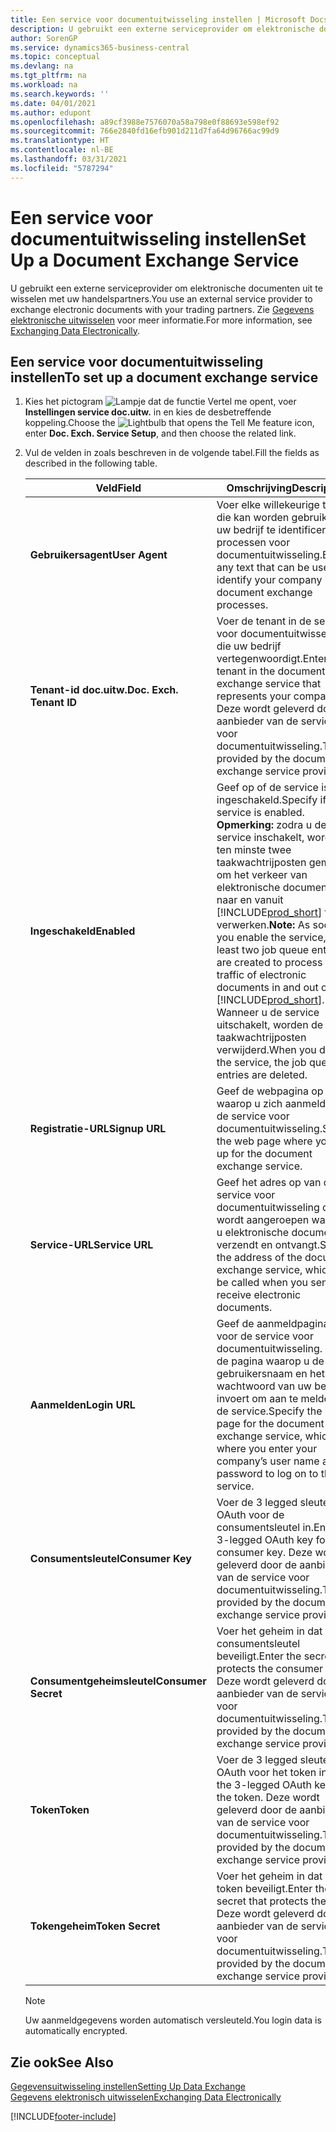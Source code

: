 ```yaml
---
title: Een service voor documentuitwisseling instellen | Microsoft Docs
description: U gebruikt een externe serviceprovider om elektronische documenten uit te wisselen met uw handelspartners.
author: SorenGP
ms.service: dynamics365-business-central
ms.topic: conceptual
ms.devlang: na
ms.tgt_pltfrm: na
ms.workload: na
ms.search.keywords: ''
ms.date: 04/01/2021
ms.author: edupont
ms.openlocfilehash: a89cf3988e7576070a58a798e0f88693e598ef92
ms.sourcegitcommit: 766e2840fd16efb901d211d7fa64d96766ac99d9
ms.translationtype: HT
ms.contentlocale: nl-BE
ms.lasthandoff: 03/31/2021
ms.locfileid: "5787294"
---
```

# <a name="set-up-a-document-exchange-service"></a><span data-ttu-id="4cbfb-103">Een service voor documentuitwisseling instellen</span><span class="sxs-lookup"><span data-stu-id="4cbfb-103">Set Up a Document Exchange Service</span></span>
<span data-ttu-id="4cbfb-104">U gebruikt een externe serviceprovider om elektronische documenten uit te wisselen met uw handelspartners.</span><span class="sxs-lookup"><span data-stu-id="4cbfb-104">You use an external service provider to exchange electronic documents with your trading partners.</span></span> <span data-ttu-id="4cbfb-105">Zie [Gegevens elektronische uitwisselen](across-data-exchange.md) voor meer informatie.</span><span class="sxs-lookup"><span data-stu-id="4cbfb-105">For more information, see [Exchanging Data Electronically](across-data-exchange.md).</span></span>  

## <a name="to-set-up-a-document-exchange-service"></a><span data-ttu-id="4cbfb-106">Een service voor documentuitwisseling instellen</span><span class="sxs-lookup"><span data-stu-id="4cbfb-106">To set up a document exchange service</span></span>  
1. <span data-ttu-id="4cbfb-107">Kies het pictogram ![Lampje dat de functie Vertel me opent](media/ui-search/search_small.png "Vertel me wat u wilt doen"), voer **Instellingen service doc.uitw.** in en kies de desbetreffende koppeling.</span><span class="sxs-lookup"><span data-stu-id="4cbfb-107">Choose the ![Lightbulb that opens the Tell Me feature](media/ui-search/search_small.png "Tell me what you want to do") icon, enter **Doc. Exch. Service Setup**, and then choose the related link.</span></span>  
2. <span data-ttu-id="4cbfb-108">Vul de velden in zoals beschreven in de volgende tabel.</span><span class="sxs-lookup"><span data-stu-id="4cbfb-108">Fill the fields as described in the following table.</span></span>  

    |<span data-ttu-id="4cbfb-109">Veld</span><span class="sxs-lookup"><span data-stu-id="4cbfb-109">Field</span></span>|<span data-ttu-id="4cbfb-110">Omschrijving</span><span class="sxs-lookup"><span data-stu-id="4cbfb-110">Description</span></span>|  
    |---------------------------------|---------------------------------------|  
    |<span data-ttu-id="4cbfb-111">**Gebruikersagent**</span><span class="sxs-lookup"><span data-stu-id="4cbfb-111">**User Agent**</span></span>|<span data-ttu-id="4cbfb-112">Voer elke willekeurige tekst in die kan worden gebruikt om uw bedrijf te identificeren in processen voor documentuitwisseling.</span><span class="sxs-lookup"><span data-stu-id="4cbfb-112">Enter any text that can be used to identify your company in document exchange processes.</span></span>|  
    |<span data-ttu-id="4cbfb-113">**Tenant-id doc.uitw.**</span><span class="sxs-lookup"><span data-stu-id="4cbfb-113">**Doc. Exch. Tenant ID**</span></span>|<span data-ttu-id="4cbfb-114">Voer de tenant in de service voor documentuitwisseling in die uw bedrijf vertegenwoordigt.</span><span class="sxs-lookup"><span data-stu-id="4cbfb-114">Enter the tenant in the document exchange service that represents your company.</span></span> <span data-ttu-id="4cbfb-115">Deze wordt geleverd door de aanbieder van de service voor documentuitwisseling.</span><span class="sxs-lookup"><span data-stu-id="4cbfb-115">This is provided by the document exchange service provider.</span></span>|  
    |<span data-ttu-id="4cbfb-116">**Ingeschakeld**</span><span class="sxs-lookup"><span data-stu-id="4cbfb-116">**Enabled**</span></span>|<span data-ttu-id="4cbfb-117">Geef op of de service is ingeschakeld.</span><span class="sxs-lookup"><span data-stu-id="4cbfb-117">Specify if the service is enabled.</span></span> <span data-ttu-id="4cbfb-118">**Opmerking:** zodra u de service inschakelt, worden ten minste twee taakwachtrijposten gemaakt om het verkeer van elektronische documenten naar en vanuit [!INCLUDE[prod_short](includes/prod_short.md)] te verwerken.</span><span class="sxs-lookup"><span data-stu-id="4cbfb-118">**Note:**  As soon as you enable the service, at least two job queue entries are created to process the traffic of electronic documents in and out of [!INCLUDE[prod_short](includes/prod_short.md)].</span></span> <span data-ttu-id="4cbfb-119">Wanneer u de service uitschakelt, worden de taakwachtrijposten verwijderd.</span><span class="sxs-lookup"><span data-stu-id="4cbfb-119">When you disable the service, the job queue entries are deleted.</span></span>|  
    |<span data-ttu-id="4cbfb-120">**Registratie-URL**</span><span class="sxs-lookup"><span data-stu-id="4cbfb-120">**Signup URL**</span></span>|<span data-ttu-id="4cbfb-121">Geef de webpagina op waarop u zich aanmeldt voor de service voor documentuitwisseling.</span><span class="sxs-lookup"><span data-stu-id="4cbfb-121">Specify the web page where you sign up for the document exchange service.</span></span>|  
    |<span data-ttu-id="4cbfb-122">**Service-URL**</span><span class="sxs-lookup"><span data-stu-id="4cbfb-122">**Service URL**</span></span>|<span data-ttu-id="4cbfb-123">Geef het adres op van de service voor documentuitwisseling die wordt aangeroepen wanneer u elektronische documenten verzendt en ontvangt.</span><span class="sxs-lookup"><span data-stu-id="4cbfb-123">Specify the address of the document exchange service, which will be called when you send and receive electronic documents.</span></span>|  
    |<span data-ttu-id="4cbfb-124">**Aanmelden**</span><span class="sxs-lookup"><span data-stu-id="4cbfb-124">**Login URL**</span></span>|<span data-ttu-id="4cbfb-125">Geef de aanmeldpagina op voor de service voor documentuitwisseling. Dit is de pagina waarop u de gebruikersnaam en het wachtwoord van uw bedrijf invoert om aan te melden bij de service.</span><span class="sxs-lookup"><span data-stu-id="4cbfb-125">Specify the logon page for the document exchange service, which is where you enter your company’s user name and password to log on to the service.</span></span>|  
    |<span data-ttu-id="4cbfb-126">**Consumentsleutel**</span><span class="sxs-lookup"><span data-stu-id="4cbfb-126">**Consumer Key**</span></span>|<span data-ttu-id="4cbfb-127">Voer de 3 legged sleutel voor OAuth voor de consumentsleutel in.</span><span class="sxs-lookup"><span data-stu-id="4cbfb-127">Enter the 3-legged OAuth key for the consumer key.</span></span> <span data-ttu-id="4cbfb-128">Deze wordt geleverd door de aanbieder van de service voor documentuitwisseling.</span><span class="sxs-lookup"><span data-stu-id="4cbfb-128">This is provided by the document exchange service provider.</span></span>|  
    |<span data-ttu-id="4cbfb-129">**Consumentgeheimsleutel**</span><span class="sxs-lookup"><span data-stu-id="4cbfb-129">**Consumer Secret**</span></span>|<span data-ttu-id="4cbfb-130">Voer het geheim in dat de consumentsleutel beveiligt.</span><span class="sxs-lookup"><span data-stu-id="4cbfb-130">Enter the secret that protects the consumer key.</span></span> <span data-ttu-id="4cbfb-131">Deze wordt geleverd door de aanbieder van de service voor documentuitwisseling.</span><span class="sxs-lookup"><span data-stu-id="4cbfb-131">This is provided by the document exchange service provider.</span></span>|  
    |<span data-ttu-id="4cbfb-132">**Token**</span><span class="sxs-lookup"><span data-stu-id="4cbfb-132">**Token**</span></span>|<span data-ttu-id="4cbfb-133">Voer de 3 legged sleutel voor OAuth voor het token in.</span><span class="sxs-lookup"><span data-stu-id="4cbfb-133">Enter the 3-legged OAuth key for the token.</span></span> <span data-ttu-id="4cbfb-134">Deze wordt geleverd door de aanbieder van de service voor documentuitwisseling.</span><span class="sxs-lookup"><span data-stu-id="4cbfb-134">This is provided by the document exchange service provider.</span></span>|  
    |<span data-ttu-id="4cbfb-135">**Tokengeheim**</span><span class="sxs-lookup"><span data-stu-id="4cbfb-135">**Token Secret**</span></span>|<span data-ttu-id="4cbfb-136">Voer het geheim in dat het token beveiligt.</span><span class="sxs-lookup"><span data-stu-id="4cbfb-136">Enter the secret that protects the token.</span></span> <span data-ttu-id="4cbfb-137">Deze wordt geleverd door de aanbieder van de service voor documentuitwisseling.</span><span class="sxs-lookup"><span data-stu-id="4cbfb-137">This is provided by the document exchange service provider.</span></span>|  

    > [!NOTE]  
    > <span data-ttu-id="4cbfb-138">Uw aanmeldgegevens worden automatisch versleuteld.</span><span class="sxs-lookup"><span data-stu-id="4cbfb-138">You login data is automatically encrypted.</span></span>

## <a name="see-also"></a><span data-ttu-id="4cbfb-139">Zie ook</span><span class="sxs-lookup"><span data-stu-id="4cbfb-139">See Also</span></span>  
[<span data-ttu-id="4cbfb-140">Gegevensuitwisseling instellen</span><span class="sxs-lookup"><span data-stu-id="4cbfb-140">Setting Up Data Exchange</span></span>](across-set-up-data-exchange.md)  
[<span data-ttu-id="4cbfb-141">Gegevens elektronisch uitwisselen</span><span class="sxs-lookup"><span data-stu-id="4cbfb-141">Exchanging Data Electronically</span></span>](across-data-exchange.md)


[!INCLUDE[footer-include](includes/footer-banner.md)]